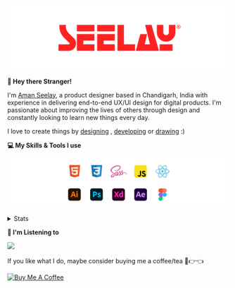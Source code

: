 [![banner](./images/seelay.svg)](https://www.seelay.in)

**👋 Hey there Stranger!**

I'm [Aman Seelay](https://www.seelay.in), a product designer based in Chandigarh, India with experience in delivering end-to-end UX/UI design for digital products. I'm passionate about improving the lives of others through design and constantly looking to learn new things every day.

I love to create things by [designing](https://www.seelay.in/#work) , [developing](https://www.seelay.in/#projects) or [drawing](https://art.seelay.in) :)

**💻 My Skills & Tools I use**

[![banner](./images/skills&tools.svg)](https://www.seelay.in/about)

<details>
  <summary>Stats</summary>

---

<!--START_SECTION:waka-->
![Profile Views](http://img.shields.io/badge/Profile%20Views-2-blue)

**🐱 My GitHub Data** 

> 📦 614.2 kB Used in GitHub's Storage 
 > 
> 🏆 711 Contributions in the Year 2023
 > 
> 💼 Opted to Hire
 > 
> 📜 1 Public Repository 
 > 
> 🔑 42 Private Repository 
 > 
**I'm a Night 🦉** 

```text
🌞 Morning                308 commits         ████░░░░░░░░░░░░░░░░░░░░░   16.77 % 
🌆 Daytime                298 commits         ████░░░░░░░░░░░░░░░░░░░░░   16.22 % 
🌃 Evening                575 commits         ████████░░░░░░░░░░░░░░░░░   31.30 % 
🌙 Night                  656 commits         █████████░░░░░░░░░░░░░░░░   35.71 % 
```
📅 **I'm Most Productive on Sunday** 

```text
Monday                   222 commits         ███░░░░░░░░░░░░░░░░░░░░░░   12.08 % 
Tuesday                  295 commits         ████░░░░░░░░░░░░░░░░░░░░░   16.06 % 
Wednesday                160 commits         ██░░░░░░░░░░░░░░░░░░░░░░░   08.71 % 
Thursday                 323 commits         ████░░░░░░░░░░░░░░░░░░░░░   17.58 % 
Friday                   211 commits         ███░░░░░░░░░░░░░░░░░░░░░░   11.49 % 
Saturday                 292 commits         ████░░░░░░░░░░░░░░░░░░░░░   15.90 % 
Sunday                   334 commits         █████░░░░░░░░░░░░░░░░░░░░   18.18 % 
```


📊 **This Week I Spent My Time On** 

```text
🕑︎ Time Zone: Asia/Kolkata

💬 Programming Languages: 
Other                    9 hrs 30 mins       ███████████████████░░░░░░   74.86 % 
JavaScript               2 hrs 47 mins       █████░░░░░░░░░░░░░░░░░░░░   21.91 % 
Markdown                 20 mins             █░░░░░░░░░░░░░░░░░░░░░░░░   02.69 % 
JSON                     1 min               ░░░░░░░░░░░░░░░░░░░░░░░░░   00.23 % 
CSS                      1 min               ░░░░░░░░░░░░░░░░░░░░░░░░░   00.19 % 

🔥 Editors: 
Chrome                   6 hrs 7 mins        ████████████░░░░░░░░░░░░░   48.26 % 
Edge                     3 hrs 22 mins       ███████░░░░░░░░░░░░░░░░░░   26.60 % 
VS Code                  3 hrs 11 mins       ██████░░░░░░░░░░░░░░░░░░░   25.15 % 

💻 Operating System: 
Windows                  12 hrs 42 mins      █████████████████████████   100.00 % 
```

**I Mostly Code in JavaScript** 

```text
JavaScript               27 repos            ███████████████░░░░░░░░░░   61.36 % 
TypeScript               13 repos            ███████░░░░░░░░░░░░░░░░░░   29.55 % 
Java                     3 repos             ██░░░░░░░░░░░░░░░░░░░░░░░   06.82 % 
HTML                     1 repo              █░░░░░░░░░░░░░░░░░░░░░░░░   02.27 % 
```




 Last Updated on 12/12/2023 06:39:30 UTC
<!--END_SECTION:waka-->

---

 </details>

**🎵 I'm Listening to**

<object data="https://now-play.vercel.app/api/generate?uid=7a17a86e-d6b7-43b5-8d9c-1d6dae42a779" >

  <img src="https://now-play.vercel.app/api/generate?uid=7a17a86e-d6b7-43b5-8d9c-1d6dae42a779" />

</object>

If you like what I do, maybe consider buying me a coffee/tea 🥺👉👈

<a href="https://www.buymeacoffee.com/seelay" target="_blank"><img src="https://cdn.buymeacoffee.com/buttons/v2/default-red.png" alt="Buy Me A Coffee" width="150" ></a>
